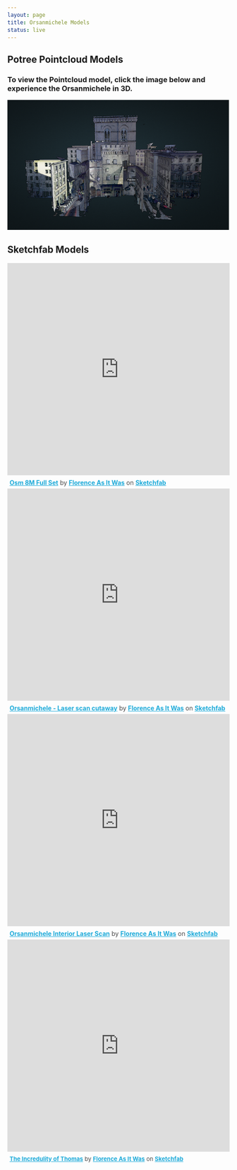 ```yaml
---
layout: page
title: Orsanmichele Models
status: live
---
```

 <article>
     <h2>Potree Pointcloud Models</h2>
 <h3>To view the Pointcloud model, click the image below and experience the Orsanmichele in 3D.</h3>
 <p>
  <a href="https://3d.wlu.edu/v21/pages/orsanmichele.html" title="Redirect to Orsanmichele Model">
    <img src="/assets/images/orsanmichele-models-pointcloud.png" alt="Orsanmichele" />
  </a>
</p>
 <h2>Sketchfab Models</h2> 
<div class="sketchfab-embed-wrapper"><iframe width="100%" height="480" src="https://sketchfab.com/models/2059306057114419bbc67fc200f3a862/embed" frameborder="0" allow="autoplay; fullscreen; vr" mozallowfullscreen="true" webkitallowfullscreen="true"></iframe>
  <p style="font-size: 14px; font-weight: normal; margin: 5px; color: #4A4A4A;">
      <a href="https://sketchfab.com/models/2059306057114419bbc67fc200f3a862?utm_medium=embed&utm_source=website&utm_campaign=share-popup" target="_blank_" style="font-weight: bold; color: #1CAAD9;">Osm 8M Full Set</a>
      by <a href="https://sketchfab.com/FLAW?utm_medium=embed&utm_source=website&utm_campaign=share-popup" target="_blank_" style="font-weight: bold; color: #1CAAD9;">Florence As It Was</a>
      on <a href="https://sketchfab.com?utm_medium=embed&utm_source=website&utm_campaign=share-popup" target="_blank_" style="font-weight: bold; color: #1CAAD9;">Sketchfab</a>
  </p>
</div>
<div class="sketchfab-embed-wrapper"><iframe width="100%" height="480" src="https://sketchfab.com/models/3ad2848fbde145a483b4f54c7c59c869/embed" frameborder="0" allow="autoplay; fullscreen; vr" mozallowfullscreen="true" webkitallowfullscreen="true"></iframe>
  <p style="font-size: 14px; font-weight: normal; margin: 5px; color: #4A4A4A;">
      <a href="https://sketchfab.com/models/3ad2848fbde145a483b4f54c7c59c869?utm_medium=embed&utm_source=website&utm_campaign=share-popup" target="_blank_" style="font-weight: bold; color: #1CAAD9;">Orsanmichele - Laser scan cutaway</a>
      by <a href="https://sketchfab.com/FLAW?utm_medium=embed&utm_source=website&utm_campaign=share-popup" target="_blank_" style="font-weight: bold; color: #1CAAD9;">Florence As It Was</a>
      on <a href="https://sketchfab.com?utm_medium=embed&utm_source=website&utm_campaign=share-popup" target="_blank_" style="font-weight: bold; color: #1CAAD9;">Sketchfab</a>
  </p>
</div>
<div class="sketchfab-embed-wrapper"><iframe width="100%" height="480" src="https://sketchfab.com/models/0af7f781e05f40eeb8bd03b2a317f1a8/embed" frameborder="0" allow="autoplay; fullscreen; vr" mozallowfullscreen="true" webkitallowfullscreen="true"></iframe>
  <p style="font-size: 14px; font-weight: normal; margin: 5px; color: #4A4A4A;">
      <a href="https://sketchfab.com/models/0af7f781e05f40eeb8bd03b2a317f1a8?utm_medium=embed&utm_source=website&utm_campaign=share-popup" target="_blank_" style="font-weight: bold; color: #1CAAD9;">Orsanmichele Interior Laser Scan</a>
      by <a href="https://sketchfab.com/FLAW?utm_medium=embed&utm_source=website&utm_campaign=share-popup" target="_blank_" style="font-weight: bold; color: #1CAAD9;">Florence As It Was</a>
      on <a href="https://sketchfab.com?utm_medium=embed&utm_source=website&utm_campaign=share-popup" target="_blank_" style="font-weight: bold; color: #1CAAD9;">Sketchfab</a>
  </p>
</div>
<div class="sketchfab-embed-wrapper"><iframe width="100%" height="480" src="https://sketchfab.com/models/1bda4429362149d294e90fe39bc4ef1d/embed" frameborder="0" allowvr allowfullscreen mozallowfullscreen="true" webkitallowfullscreen="true" onmousewheel=""></iframe>
  <p style="font-size: 13px; font-weight: normal; margin: 5px; color: #4A4A4A;">
      <a href="https://sketchfab.com/models/1bda4429362149d294e90fe39bc4ef1d?utm_medium=embed&utm_source=website&utm_campain=share-popup" target="_blank_" style="font-weight: bold; color: #1CAAD9;">The Incredulity of Thomas</a>
      by <a href="https://sketchfab.com/FLAW?utm_medium=embed&utm_source=website&utm_campain=share-popup" target="_blank_" style="font-weight: bold; color: #1CAAD9;">Florence As It Was</a>
      on <a href="https://sketchfab.com?utm_medium=embed&utm_source=website&utm_campain=share-popup" target="_blank_" style="font-weight: bold; color: #1CAAD9;">Sketchfab</a>
  </p>
</div>
